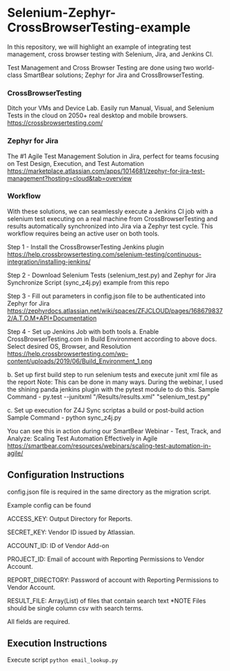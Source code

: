 # Selenium-Zephyr-CrossBrowserTesting-example
In this repository, we will highlight an example of integrating test management, cross browser testing with Selenium, Jira, and Jenkins CI. 

Test Management and Cross Browser Testing are done using two world-class SmartBear solutions; Zephyr for Jira and CrossBrowserTesting.

### CrossBrowserTesting
Ditch your VMs and Device Lab. Easily run Manual, Visual, and Selenium Tests in the cloud on 2050+ real desktop and mobile browsers.
https://crossbrowsertesting.com/

### Zephyr for Jira
The #1 Agile Test Management Solution in Jira, perfect for teams focusing on Test Design, Execution, and Test Automation
https://marketplace.atlassian.com/apps/1014681/zephyr-for-jira-test-management?hosting=cloud&tab=overview

### Workflow
With these solutions, we can seamlessly execute a Jenkins CI job with a selenium test executing on a real machine from CrossBrowserTesting and results automatically synchronized into Jira via a Zephyr test cycle. This workflow requires being an active user on both tools. 

Step 1 - Install the CrossBrowserTesting Jenkins plugin 
https://help.crossbrowsertesting.com/selenium-testing/continuous-integration/installing-jenkins/

Step 2 - Download Selenium Tests (selenium_test.py) and Zephyr for Jira Synchronize Script (sync_z4j.py) example from this repo

Step 3 - Fill out parameters in config.json file to be authenticated into Zephyr for Jira https://zephyrdocs.atlassian.net/wiki/spaces/ZFJCLOUD/pages/1686798372/A.T.O.M+API+Documentation

Step 4 - Set up Jenkins Job with both tools
  a. Enable CrossBrowserTesting.com in Build Environment according to above docs. Select desired OS, Browser, and Resolution
  https://help.crossbrowsertesting.com/wp-content/uploads/2019/06/Build_Environment_1.png
  
  b. Set up first build step to run selenium tests and execute junit xml file as the report
      Note: This can be done in many ways. During the webinar, I used the shining panda jenkins plugin with the pytest module to do this. 
      Sample Command - py.test --junitxml "/Results/results.xml" "selenium_test.py"
  
  c. Set up execution for Z4J Sync scriptas a build or post-build action
      Sample Command - python sync_z4j.py
 

You can see this in action during our SmartBear Webinar - Test, Track, and Analyze: Scaling Test Automation Effectively in Agile
https://smartbear.com/resources/webinars/scaling-test-automation-in-agile/



## Configuration Instructions
config.json file is required in the same directory as the migration script. 

Example config can be found 

ACCESS_KEY: Output Directory for Reports.

SECRET_KEY: Vendor ID issued by Atlassian.

ACCOUNT_ID: ID of Vendor Add-on

PROJECT_ID: Email of account with Reporting Permissions to Vendor Account.

REPORT_DIRECTORY: Password of account with Reporting Permissions to Vendor Account.

RESULT_FILE: Array(List) of files that contain search text *NOTE Files should be single column csv with search terms.

All fields are required. 


## Execution Instructions

Execute script 
`python email_lookup.py`
